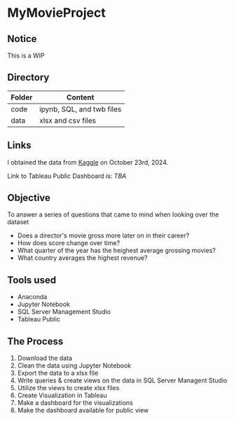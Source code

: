 # MyMovieProject

## Notice

This is a WIP

## Directory

| Folder      | Content |
| ----------- | ----------- |
| code      | ipynb, SQL, and twb files |
| data      | xlsx and csv files |

## Links

I obtained the data from [Kaggle](https://www.kaggle.com/datasets/danielgrijalvas/movies) on October 23rd, 2024.

Link to Tableau Public Dashboard is: *TBA*

## Objective

To answer a series of questions that came to mind when looking over the dataset

* Does a director's movie gross more later on in their career?
* How does score change over time?
* What quarter of the year has the heighest average grossing movies?
* What country averages the highest revenue? 

## Tools used

* Anaconda
* Jupyter Notebook
* SQL Server Management Studio
* Tableau Public

## The Process

1. Download the data
2. Clean the data using Jupyter Notebook
3. Export the data to a xlsx file
4. Write queries & create views on the data in SQL Server Managent Studio
5. Utilize the views to create xlsx files
6. Create Visualization in Tableau
7. Make a dashboard for the visualizations
8. Make the dashboard available for public view